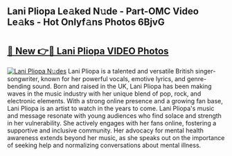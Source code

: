 ## Lani Pliopa Le𝚊ked N𝚞de - Part-OMC Video Le𝚊ks - Hot Onlyf𝚊ns Photos 6BjvG

# <h2><a href="http://ab17239.deff.icu/?id=Lani+Pliopa">🔗 New 👉🔴 Lani Pliopa VIDEO Photos</a></h2>

[![Lani Pliopa N𝚞des](https://i.imgur.com/rIISA9y.gif)](http://ab17239.deff.icu/?id=Lani+Pliopa)
Lani Pliopa is a talented and versatile British singer-songwriter, known for her powerful vocals, emotive lyrics, and genre-bending sound. Born and raised in the UK, Lani Pliopa has been making waves in the music industry with her unique blend of pop, rock, and electronic elements. With a strong online presence and a growing fan base, Lani Pliopa is an artist to watch in the years to come. Lani Pliopa's music and message resonate with young audiences who find solace and strength in her vulnerability. She actively engages with her fans online, fostering a supportive and inclusive community. Her advocacy for mental health awareness extends beyond her music, as she speaks out on the importance of seeking help and normalizing conversations about mental illness.
